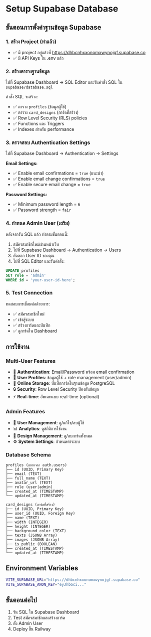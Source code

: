 # Setup Supabase Database

## ขั้นตอนการตั้งค่าฐานข้อมูล Supabase

### 1. สร้าง Project (ทำแล้ว)
- ✅ มี project อยู่แล้วที่ https://dhbcnhxxonomxwynojgf.supabase.co
- ✅ มี API Keys ใน .env แล้ว

### 2. สร้างตารางฐานข้อมูล
ไปที่ Supabase Dashboard → SQL Editor และรันคำสั่ง SQL ใน `supabase/database.sql`

คำสั่ง SQL จะสร้าง:
- ✅ ตาราง `profiles` (ข้อมูลผู้ใช้)
- ✅ ตาราง `card_designs` (การ์ดที่สร้าง) 
- ✅ Row Level Security (RLS) policies
- ✅ Functions และ Triggers
- ✅ Indexes สำหรับ performance

### 3. ตรวจสอบ Authentication Settings
ไปที่ Supabase Dashboard → Authentication → Settings

**Email Settings:**
- ✅ Enable email confirmations = `true` (แนะนำ)
- ✅ Enable email change confirmations = `true`  
- ✅ Enable secure email change = `true`

**Password Settings:**
- ✅ Minimum password length = `6`
- ✅ Password strength = `fair`

### 4. กำหนด Admin User (เสริม)
หลังจากรัน SQL แล้ว ทำตามขั้นตอนนี้:

1. สมัครสมาชิกใหม่ผ่านหน้าเว็บ
2. ไปที่ Supabase Dashboard → Authentication → Users  
3. คัดลอก User ID ของคุณ
4. ไปที่ SQL Editor และรันคำสั่ง:

```sql
UPDATE profiles 
SET role = 'admin' 
WHERE id = 'your-user-id-here';
```

### 5. Test Connection
ทดสอบการเชื่อมต่อด้วยการ:
- ✅ สมัครสมาชิกใหม่
- ✅ เข้าสู่ระบบ  
- ✅ สร้างการ์ดและบันทึก
- ✅ ดูการ์ดใน Dashboard

## การใช้งาน

### Multi-User Features
- 🔐 **Authentication**: Email/Password พร้อม email confirmation
- 👥 **User Profiles**: ข้อมูลผู้ใช้ + role management (user/admin)
- 💾 **Online Storage**: บันทึกการ์ดในฐานข้อมูล PostgreSQL
- 🔒 **Security**: Row Level Security ป้องกันข้อมูล
- ⚡ **Real-time**: อัพเดทแบบ real-time (optional)

### Admin Features  
- 👑 **User Management**: ดู/แก้ไข/ลบผู้ใช้
- 📊 **Analytics**: ดูสถิติการใช้งาน
- 🎨 **Design Management**: ดู/ลบการ์ดทั้งหมด
- ⚙️ **System Settings**: กำหนดค่าระบบ

### Database Schema
```
profiles (ขยายจาก auth.users)
├── id (UUID, Primary Key)  
├── email (TEXT)
├── full_name (TEXT)
├── avatar_url (TEXT) 
├── role (user|admin)
├── created_at (TIMESTAMP)
└── updated_at (TIMESTAMP)

card_designs (การ์ดที่สร้าง)
├── id (UUID, Primary Key)
├── user_id (UUID, Foreign Key)
├── name (TEXT)  
├── width (INTEGER)
├── height (INTEGER)
├── background_color (TEXT)
├── texts (JSONB Array)
├── images (JSONB Array)  
├── is_public (BOOLEAN)
├── created_at (TIMESTAMP)
└── updated_at (TIMESTAMP)
```

## Environment Variables
```bash
VITE_SUPABASE_URL="https://dhbcnhxxonomxwynojgf.supabase.co"
VITE_SUPABASE_ANON_KEY="eyJhbGci..."
```

## ขั้นตอนต่อไป
1. รัน SQL ใน Supabase Dashboard
2. Test สมัครสมาชิกและสร้างการ์ด
3. ตั้ง Admin User  
4. Deploy ขึ้น Railway